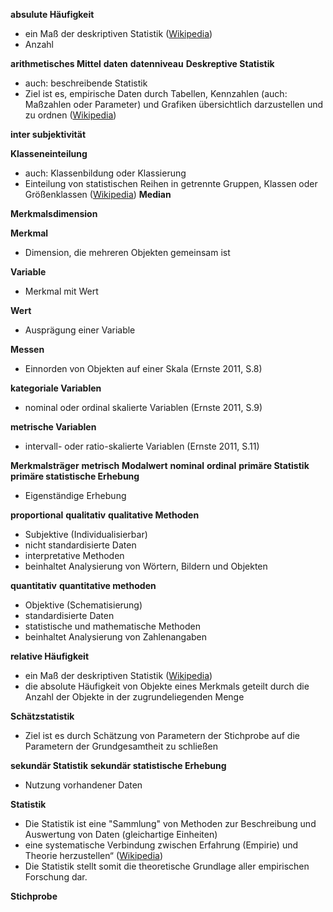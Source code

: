 **absulute Häufigkeit**
- ein Maß der deskriptiven Statistik ([Wikipedia](https://de.wikipedia.org/wiki/Absolute_H%C3%A4ufigkeit))
- Anzahl

**arithmetisches Mittel**
**daten**
**datenniveau**
**Deskreptive Statistik**
- auch: beschreibende Statistik
- Ziel ist es, empirische Daten durch Tabellen, Kennzahlen (auch: Maßzahlen oder Parameter) und Grafiken übersichtlich darzustellen und zu ordnen ([Wikipedia](https://de.wikipedia.org/wiki/Deskriptive_Statistik))

**inter subjektivität**

**Klasseneinteilung**
- auch: Klassenbildung oder Klassierung
- Einteilung von statistischen Reihen in getrennte Gruppen, Klassen oder Größenklassen ([Wikipedia](https://de.wikipedia.org/wiki/Klasseneinteilung_(Statistik)))
**Median**

**Merkmalsdimension**

**Merkmal**
- Dimension, die mehreren Objekten gemeinsam ist

**Variable**
- Merkmal mit Wert

**Wert**
- Ausprägung einer Variable

**Messen**
- Einnorden von Objekten auf einer Skala (Ernste 2011, S.8)

**kategoriale Variablen**
- nominal oder ordinal skalierte Variablen (Ernste 2011, S.9)

**metrische Variablen**
- intervall- oder ratio-skalierte Variablen (Ernste 2011, S.11)

**Merkmalsträger**
**metrisch**
**Modalwert**
**nominal**
**ordinal**
**primäre Statistik**
**primäre statistische Erhebung**
- Eigenständige Erhebung

**proportional**
**qualitativ**
**qualitative Methoden**
- Subjektive (Individualisierbar)
- nicht standardisierte Daten
- interpretative Methoden
- beinhaltet Analysierung von Wörtern, Bildern und Objekten

**quantitativ**
**quantitative methoden**
- Objektive (Schematisierung)
- standardisierte Daten
- statistische und mathematische Methoden
- beinhaltet Analysierung von Zahlenangaben

**relative Häufigkeit**
- ein Maß der deskriptiven Statistik ([Wikipedia](https://de.wikipedia.org/wiki/Relative_H%C3%A4ufigkeit))
- die absolute Häufigkeit von Objekte eines Merkmals geteilt durch die Anzahl der Objekte in der zugrundeliegenden Menge

**Schätzstatistik**
- Ziel ist es durch Schätzung von Parametern der Stichprobe auf die Parametern der Grundgesamtheit zu schließen

**sekundär Statistik**
**sekundär statistische Erhebung**
- Nutzung vorhandener Daten

**Statistik**
- Die Statistik ist eine "Sammlung" von Methoden zur Beschreibung und Auswertung von Daten (gleichartige Einheiten)
- eine systematische Verbindung zwischen Erfahrung (Empirie) und Theorie herzustellen“ ([Wikipedia](https://de.wikipedia.org/wiki/Statistik))
- Die Statistik stellt somit die theoretische Grundlage aller empirischen Forschung dar. 

**Stichprobe**
